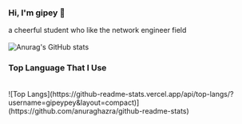 ### Hi, I'm gipey 👋
a cheerful student who like the network engineer field
<br />
<br />
![Anurag's GitHub stats](https://github-readme-stats.vercel.app/api?username=gipeypey&show_icons=true&theme=radical)
<br />
### Top Language That I Use
<br />
![Top Langs](https://github-readme-stats.vercel.app/api/top-langs/?username=gipeypey&layout=compact)](https://github.com/anuraghazra/github-readme-stats)

